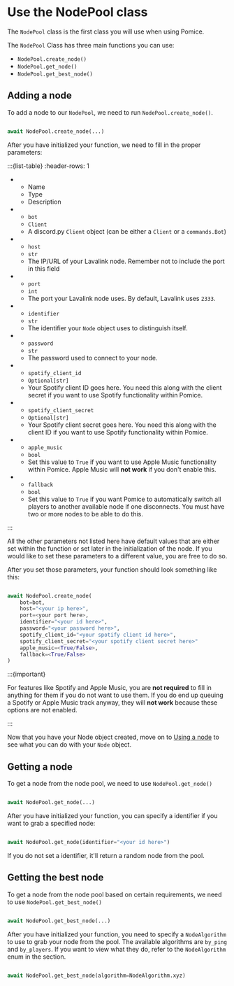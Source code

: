 # Use the NodePool class

The `NodePool` class is the first class you will use when using Pomice. 

The `NodePool` Class has three main functions you can use:

- `NodePool.create_node()`
- `NodePool.get_node()`
- `NodePool.get_best_node()`


## Adding a node

To add a node to our `NodePool`, we need to run `NodePool.create_node()`.

```py

await NodePool.create_node(...)

```

After you have initialized your function, we need to fill in the proper parameters:


:::{list-table}
:header-rows: 1

* - Name
  - Type
  - Description

* - `bot`
  - `Client`
  - A discord.py `Client` object (can be either a `Client` or a `commands.Bot`)

* - `host`
  - `str`
  - The IP/URL of your Lavalink node. Remember not to include the port in this field

* - `port`
  - `int`
  - The port your Lavalink node uses. By default, Lavalink uses `2333`.

* - `identifier`
  - `str`
  - The identifier your `Node` object uses to distinguish itself. 

* - `password`
  - `str`
  - The password used to connect to your node.

* - `spotify_client_id`
  - `Optional[str]`
  - Your Spotify client ID goes here. You need this along with the client secret if you want to use Spotify functionality within Pomice.

* - `spotify_client_secret`
  - `Optional[str]`
  - Your Spotify client secret goes here. You need this along with the client ID if you want to use Spotify functionality within Pomice.

* - `apple_music`
  - `bool`
  - Set this value to `True` if you want to use Apple Music functionality within Pomice. Apple Music will **not work** if you don't enable this.

* - `fallback`
  - `bool`
  - Set this value to `True` if you want Pomice to automatically switch all players to another available node if one disconnects. 
    You must have two or more nodes to be able to do this.

:::


All the other parameters not listed here have default values that are either set within the function or set later in the initialization of the node. If you would like to set these parameters to a different value, you are free to do so.

After you set those parameters, your function should look something like this:

```py

await NodePool.create_node(
    bot=bot,
    host="<your ip here>",
    port=<your port here>,
    identifier="<your id here>",
    password="<your password here>",
    spotify_client_id="<your spotify client id here>",
    spotify_client_secret="<your spotify client secret here>"
    apple_music=<True/False>,
    fallback=<True/False>
)

```
:::{important}

For features like Spotify and Apple Music, you are **not required** to fill in anything for them if you do not want to use them. If you do end up queuing a Spotify or Apple Music track anyway, they will **not work** because these options are not enabled.

:::

Now that you have your Node object created, move on to [Using a node](node.md) to see what you can do with your `Node` object.

## Getting a node

To get a node from the node pool, we need to use `NodePool.get_node()`

```py

await NodePool.get_node(...)

```

After you have initialized your function, you can specify a identifier if you want to grab a specified node:

```py

await NodePool.get_node(identifier="<your id here>")

```

If you do not set a identifier, it'll return a random node from the pool.


## Getting the best node

To get a node from the node pool based on certain requirements, we need to use `NodePool.get_best_node()`

```py

await NodePool.get_best_node(...)

```

After you have initialized your function, you need to specify a `NodeAlgorithm` to use to grab your node from the pool.
The available algorithms are `by_ping` and `by_players`.
If you want to view what they do, refer to the `NodeAlgorithm` enum in the [](../api/enums.md) section.

```py

await NodePool.get_best_node(algorithm=NodeAlgorithm.xyz)

```











